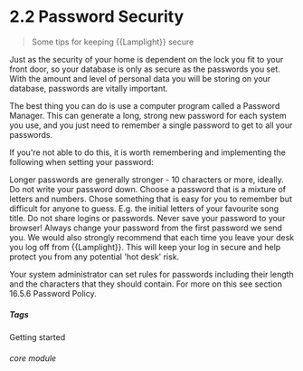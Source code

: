 # 2.2 Password Security


> Some tips for keeping {{Lamplight}} secure

Just as the security of your home is dependent on the lock you fit to your front door, so your database is only as secure as the passwords you set. With the amount and level of personal data you will be storing on your database, passwords are vitally important.

The best thing you can do is use a computer program called a Password Manager. This can generate a long, strong new password for each system you use, and you just need to remember a single password to get to all your passwords.

If you're not able to do this, it is worth remembering and implementing the following when setting your password:

Longer passwords are generally stronger - 10 characters or more, ideally.
Do not write your password down.
Choose a password that is a mixture of letters and numbers.
Chose something that is easy for you to remember but difficult for anyone to guess. E.g. the initial letters of your favourite song title.
Do not share logins or passwords.
Never save your password to your browser!
Always change your password from the first password we send you.
We would also strongly recommend that each time you leave your desk you log off from {{Lamplight}}. This will keep your log in secure and help protect you from any potential 'hot desk' risk.


Your system administrator can set rules for passwords including their length and the characters that they should contain. For more on this see section 16.5.6 Password Policy.

##### Tags
Getting started

###### core module

